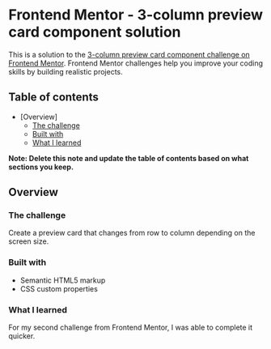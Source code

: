 # Frontend Mentor - 3-column preview card component solution

This is a solution to the [3-column preview card component challenge on Frontend Mentor](https://www.frontendmentor.io/challenges/3column-preview-card-component-pH92eAR2-). Frontend Mentor challenges help you improve your coding skills by building realistic projects. 

## Table of contents

- [Overview]
  - [The challenge](#the-challenge)
  - [Built with](#built-with)
  - [What I learned](#what-i-learned)

**Note: Delete this note and update the table of contents based on what sections you keep.**

## Overview

### The challenge

Create a preview card that changes from row to column depending on the screen size.

### Built with

- Semantic HTML5 markup
- CSS custom properties

### What I learned

For my second challenge from Frontend Mentor, I was able to complete it quicker.